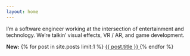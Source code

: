 ```yaml
---
layout: home
---
```


I’m a software engineer working at the intersection of entertainment and technology. We’re talkin’ visual effects, VR / AR, and game development.

<p><strong>New:</strong> {% for post in site.posts limit:1 %}
  <a href="{{ post.url }}">
            {{ post.title }}
          </a>
{% endfor %}</p>
